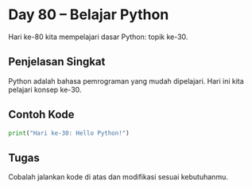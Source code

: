 # Day 80 – Belajar Python

Hari ke-80 kita mempelajari dasar Python: topik ke-30.

## Penjelasan Singkat

Python adalah bahasa pemrograman yang mudah dipelajari. Hari ini kita pelajari konsep ke-30.

## Contoh Kode

```python
print("Hari ke-30: Hello Python!")
```

## Tugas

Cobalah jalankan kode di atas dan modifikasi sesuai kebutuhanmu.
